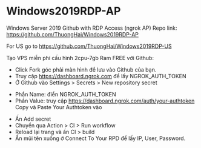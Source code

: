 # Windows2019RDP-AP
Windows Server 2019 Github with RDP Access (ngrok AP)
Repo link: https://github.com/ThuongHai/Windows2019RDP-AP

For US go to https://github.com/ThuongHai/Windows2019RDP-US

Tạo VPS miễn phí cấu hình 2cpu-7gb Ram FREE với Github:

- Click Fork góc phải màn hình để lưu vào Github của bạn.
- Truy cập https://dashboard.ngrok.com để lấy NGROK_AUTH_TOKEN
- Ở Github vào Settings > Secrets > New repository secret
 + Phần Name: điền NGROK_AUTH_TOKEN
 + Phần Value: truy cập https://dashboard.ngrok.com/auth/your-authtoken Copy và Paste Your Authtoken vào
- Ấn Add secret
- Chuyển qua Action > CI > Run workflow
- Reload lại trang và ấn CI > build 
- Ấn mũi tên xuống ở Connect To Your RPD để lấy IP, User, Password. 


